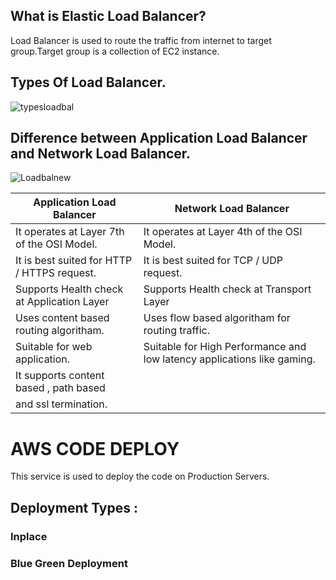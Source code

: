 ## What is Elastic Load Balancer?
Load Balancer is used to route the traffic from internet to target group.Target group is a collection of EC2 instance.

## Types Of Load Balancer.


![typesloadbal](https://github.com/parimallpradhan/AWS-DevOps-Engineer/assets/153976296/217bac54-7982-42a4-bb1f-5ec10fd042e0)


## Difference between Application Load Balancer and Network Load Balancer.

![Loadbalnew](https://github.com/parimallpradhan/AWS-DevOps-Engineer/assets/153976296/f3d80e1d-9b19-4624-acf9-c40003e04125)


| Application Load Balancer                     |     Network Load Balancer |
| --------------------------------------------- | -------------------------------------- |
| It operates at Layer 7th of the OSI Model.    | It operates at Layer 4th of the OSI Model. |
| It is best suited for HTTP / HTTPS request.   | It is best suited for TCP / UDP request.  |
| Supports Health check at Application Layer    | Supports Health check at Transport Layer
| Uses content based routing algoritham.        | Uses flow based algoritham for routing traffic.  |
| Suitable for web application.                 | Suitable for High Performance and low latency applications like gaming.  |
| It supports content based , path based        | 
| and ssl termination.                          | 


# AWS CODE DEPLOY
This service is used to deploy the code on Production Servers.
## Deployment Types :

### Inplace
### Blue Green Deployment

